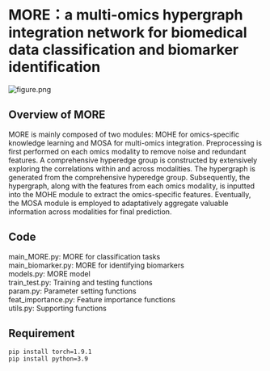 # MORE：a multi-omics hypergraph integration network for biomedical data classification and biomarker identification
![figure.png](https://github.com/Wangyuhanxx/MORN/blob/main/model.png)
## Overview of MORE
MORE is mainly composed of two modules: MOHE for omics-specific knowledge learning and MOSA for multi-omics integration. Preprocessing is first performed on each omics modality to remove noise and redundant features. A comprehensive hyperedge group is constructed by extensively exploring the correlations within and across modalities. The hypergraph is generated from the comprehensive hyperedge group. Subsequently, the hypergraph, along with the features from each omics modality, is inputted into the MOHE module to extract the omics-specific features. Eventually, the MOSA module is employed to adaptatively aggregate valuable information across modalities for final prediction. 
## Code
main_MORE.py: MORE for classification tasks\
main_biomarker.py: MORE for identifying biomarkers\
models.py: MORE model\
train_test.py: Training and testing functions\
param.py: Parameter setting functions\
feat_importance.py: Feature importance functions\
utils.py: Supporting functions
## Requirement
```console
pip install torch=1.9.1
pip install python=3.9
```
